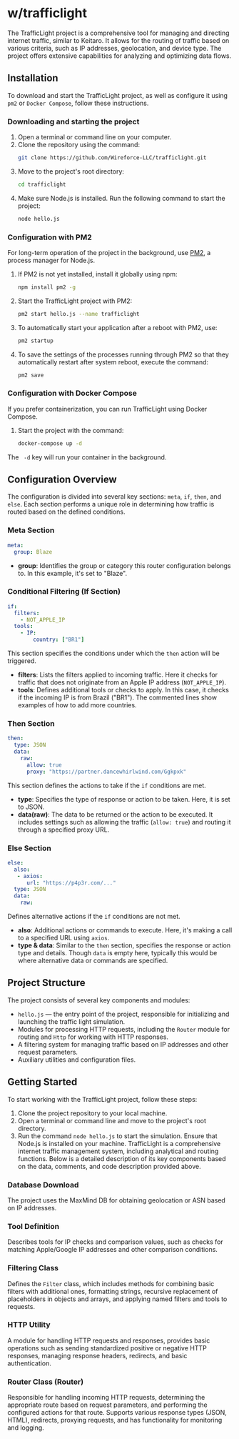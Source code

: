# w/trafficlight

The TrafficLight project is a comprehensive tool for managing and directing internet traffic, similar to Keitaro. It allows for the routing of traffic based on various criteria, such as IP addresses, geolocation, and device type. The project offers extensive capabilities for analyzing and optimizing data flows.

## Installation
To download and start the TrafficLight project, as well as configure it using `pm2` or `Docker Compose`, follow these instructions.

### Downloading and starting the project
1. Open a terminal or command line on your computer.
2. Clone the repository using the command:
   ```bash
   git clone https://github.com/Wireforce-LLC/trafficlight.git
   ```
3. Move to the project's root directory:
   ```bash
   cd trafficlight
   ```
4. Make sure Node.js is installed. Run the following command to start the project:
   ```bash
   node hello.js
   ```

### Configuration with PM2

For long-term operation of the project in the background, use [PM2](http://pm2.keymetrics.io/), a process manager for Node.js.

1. If PM2 is not yet installed, install it globally using npm:
   ```bash
   npm install pm2 -g
   ```
2. Start the TrafficLight project with PM2:
   ```bash
   pm2 start hello.js --name trafficlight
   ```
3. To automatically start your application after a reboot with PM2, use:
   ```bash
   pm2 startup
   ```
4. To save the settings of the processes running through PM2 so that they automatically restart after system reboot, execute the command:
   ```bash
   pm2 save
   ```

### Configuration with Docker Compose

If you prefer containerization, you can run TrafficLight using Docker Compose.

1. Start the project with the command:
   ```bash
   docker-compose up -d
   ```
  The ` -d` key will run your container in the background.


## Configuration Overview

The configuration is divided into several key sections: `meta`, `if`, `then`, and `else`. Each section performs a unique role in determining how traffic is routed based on the defined conditions.

### Meta Section

```yaml
meta:
  group: Blaze
```

- **group**: Identifies the group or category this router configuration belongs to. In this example, it's set to "Blaze".

### Conditional Filtering (If Section)

```yaml
if:
  filters:
    - NOT_APPLE_IP
  tools:
    - IP:
        country: ["BR1"]
```

This section specifies the conditions under which the `then` action will be triggered.

- **filters**: Lists the filters applied to incoming traffic. Here it checks for traffic that does not originate from an Apple IP address (`NOT_APPLE_IP`).
- **tools**: Defines additional tools or checks to apply. In this case, it checks if the incoming IP is from Brazil ("BR1"). The commented lines show examples of how to add more countries.

### Then Section

```yaml
then:
  type: JSON
  data:
    raw:
      allow: true
      proxy: "https://partner.dancewhirlwind.com/Ggkpxk"
```

This section defines the actions to take if the `if` conditions are met.

- **type**: Specifies the type of response or action to be taken. Here, it is set to JSON.
- **data(raw)**: The data to be returned or the action to be executed. It includes settings such as allowing the traffic (`allow: true`) and routing it through a specified proxy URL.

### Else Section

```yaml
else:
  also:
   - axios:
      url: "https://p4p3r.com/..."
  type: JSON
  data:
    raw:
```

Defines alternative actions if the `if` conditions are not met.

- **also**: Additional actions or commands to execute. Here, it's making a call to a specified URL using `axios`.
- **type & data**: Similar to the `then` section, specifies the response or action type and details. Though `data` is empty here, typically this would be where alternative data or commands are specified.

## Project Structure

The project consists of several key components and modules:
- `hello.js` — the entry point of the project, responsible for initializing and launching the traffic light simulation.
- Modules for processing HTTP requests, including the `Router` module for routing and `Http` for working with HTTP responses.
- A filtering system for managing traffic based on IP addresses and other request parameters.
- Auxiliary utilities and configuration files.

## Getting Started

To start working with the TrafficLight project, follow these steps:

1. Clone the project repository to your local machine.
2. Open a terminal or command line and move to the project's root directory.
3. Run the command `node hello.js` to start the simulation. Ensure that Node.js is installed on your machine.
TrafficLight is a comprehensive internet traffic management system, including analytical and routing functions. Below is a detailed description of its key components based on the data, comments, and code description provided above.

### Database Download
The project uses the MaxMind DB for obtaining geolocation or ASN based on IP addresses.

### Tool Definition
Describes tools for IP checks and comparison values, such as checks for matching Apple/Google IP addresses and other comparison conditions.

### Filtering Class
Defines the `Filter` class, which includes methods for combining basic filters with additional ones, formatting strings, recursive replacement of placeholders in objects and arrays, and applying named filters and tools to requests.

### HTTP Utility
A module for handling HTTP requests and responses, provides basic operations such as sending standardized positive or negative HTTP responses, managing response headers, redirects, and basic authentication.

### Router Class (Router)
Responsible for handling incoming HTTP requests, determining the appropriate route based on request parameters, and performing the configured actions for that route. Supports various response types (JSON, HTML), redirects, proxying requests, and has functionality for monitoring and logging.
